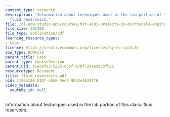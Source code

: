 ```yaml
---
content_type: resource
description: 'Information about techniques used in the lab portion of this class:
  fluid reservoirs.'
file: /ol-ocw-studio-app/courses/hst-410j-projects-in-microscale-engineering-for-the-life-sciences-spring-2007/11564106018fa0a83ed39b43e1639f76_fluid_reservoirs.pdf
file_size: 391400
file_type: application/pdf
learning_resource_types:
- Labs
license: https://creativecommons.org/licenses/by-nc-sa/4.0/
ocw_type: OCWFile
parent_title: Labs
parent_type: CourseSection
parent_uid: b1ac9f83-5232-d55f-b7bf-291ec9c8fb2c
resourcetype: Document
title: fluid_reservoirs.pdf
uid: 11564106-018f-a0a8-3ed3-9b43e1639f76
video_metadata:
  youtube_id: null
---
```

Information about techniques used in the lab portion of this class: fluid reservoirs.